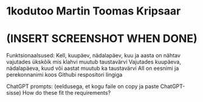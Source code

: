 # 1kodutoo Martin Toomas Kripsaar
# (INSERT SCREENSHOT WHEN DONE)
Funktsionaalsused:
Kell, kuupäev, nädalapäev, kuu ja aasta on nähtav
vajutades ükskõik mis klahvi muutub taustavärvi
Vajutades kuupäeva, nädalapäeva, kuud või aastat muutub ka taustavärvi
All on eesnimi ja perekonnanimi koos Githubi respositori lingiga

ChatGPT prompts:
(eeldusega, et kogu faile on copy ja paste ChatGPT-sisse)
How do these fit the requirements?